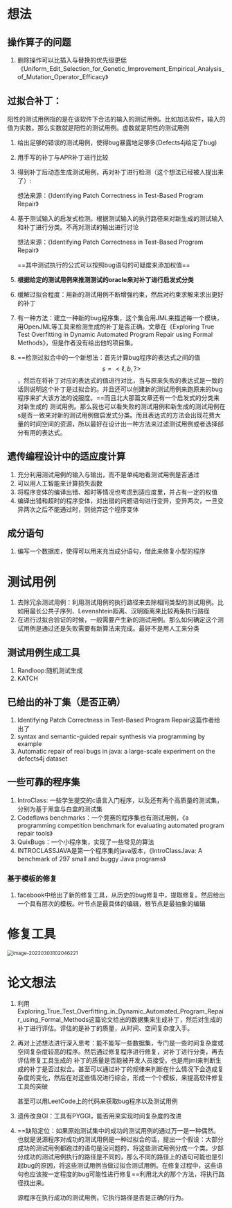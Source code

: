 # 想法

##  操作算子的问题

1. 删除操作可以比插入与替换的优先级更低《Uniform_Edit_Selection_for_Genetic_Improvement_Empirical_Analysis_of_Mutation_Operator_Efficacy》

## 过拟合补丁：

阳性的测试用例指的是在该软件下合法的输入的测试用例。比如加法软件，输入的值为实数。那么实数就是阳性的测试用例。虚数就是阴性的测试用例

1. 给出足够的错误的测试用例，使得bug暴露地足够多(Defects4j给定了bug)

2. 用手写的补丁与APR补丁进行比较

3. 得到补丁后动态生成测试用例，再对补丁进行检测（这个想法已经被人提出来了）:

   想法来源：《Identifying Patch Correctness in Test-Based Program Repair》

4. 基于测试输入的启发式检测。根据测试输入的执行路径来对新生成的测试输入和补丁进行分类。不再对测试的输出进行讨论

   想法来源：《Identifying Patch Correctness in Test-Based Program Repair》

   ==其中测试执行的公式可以按照bug语句的可疑度来添加权值==
   
5. **根据给定的测试用例来推测测试的oracle来对补丁进行启发式分类**

6. 缓解过拟合程度：用新的测试用例不断增强约束，然后对约束求解来求出更好的补丁

7. 有一种方法：建立一种新的bug程序集，这个集合用JML来描述每一个模块，用OpenJML等工具来检测生成的补丁是否正确。文章在《Exploring True Test Overfitting in Dynamic Automated Program Repair using Formal Methods》，但是作者没有给出他的项目集。

8. ==检测过拟合中的一个新想法：首先计算bug程序的表达式之间的值$$s = <\ell,b,?>$$，然后在将补丁对应的表达式的值进行对比，当与原来失败的表达式是一致的话则说明这个补丁是过拟合的。并且还可以创建新的测试用例来跑原来的bug程序来扩大该方法的说服度。==而且北大那篇文章还有一个启发式的分类来对新生成的 测试用例。那么我也可以看失败的测试用例和新生成的测试用例在s是否一致来对新的测试用例做启发式分类。而且表达式的方法会出现花费大量的时间空间的资源，所以最好在设计出一种方法来过滤测试用例或者选择部分有用的表达式。

## 遗传编程设计中的适应度计算

1. 充分利用测试用例的输入与输出，而不是单纯地看测试用例是否通过
2. 可以用人工智能来计算损失函数
3. 将程序变体的编译出错、超时等情况也考虑到适应度里，并占有一定的权值
4. 编译出错和超时的程序变体，对出错的问题语句进行变异，变异两次，一旦变异两次之后不能通过时，则抛弃这个程序变体

## 成分语句

1. 编写一个数据库，使得可以用来充当成分语句，借此来修复小型的程序

# 测试用例

1. 去除冗余测试用例：利用测试用例的执行路径来去除相同类型的测试用例。比如用最长公共子序列、Levenshtein距离、汉明距离来比较两条执行路径
2. 在进行过拟合验证的时候，一般需要产生新的测试用例。那么如何确定这个测试用例是通过还是失败需要有新算法来完成。最好不是用人工来分类

## 测试用例生成工具

1. Randloop:随机测试生成
2. KATCH

## 已给出的补丁集（是否正确）

1. Identifying Patch Correctness in Test-Based Program Repair这篇作者给出了
2.  syntax and semantic-guided repair synthesis via programming by example
3. Automatic repair of real bugs in java: a large-scale experiment on the defects4j dataset

## 一些可靠的程序集

1. IntroClass: 一些学生提交的c语言入门程序，以及还有两个高质量的测试集，分别为基于黑盒与白盒的测试集
2. Codeflaws benchmarks：一个竞赛的程序集也有测试用例，《a programming competition
   benchmark for evaluating automated program repair tools》
3. QuixBugs：一个小程序集，实现了一些常见的算法
4. INTROCLASSJAVA是第一个程序集的java版本，《IntroClassJava: A benchmark of 297 small and buggy Java programs》

### 基于模板的修复

1. facebook中给出了新的修复工具，从历史的bug修复中，提取修复。然后给出一个具有层次的模板。叶节点是最具体的编辑，根节点是最抽象的编辑



# 修复工具

<img src="C:\Users\HDULAB601\AppData\Roaming\Typora\typora-user-images\image-20220303102046221.png" alt="image-20220303102046221" style="zoom:80%;" />

# 论文想法

1. 利用Exploring_True_Test_Overfitting_in_Dynamic_Automated_Program_Repair_using_Formal_Methods这篇论文给出的数据集来生成补丁，然后对生成的补丁进行评估。评估的是补丁的质量，从时间、空间复杂度入手。

2. 再对上述想法进行深入思考：能不能写一些数据集，专门是一些时间复杂度或空间复杂度较高的程序。然后通过修复程序进行修复，对补丁进行分类，再去评估修复工具生成的 补丁的质量是否能被开发人员接受。也是用jml来判断生成的补丁是否过拟合。甚至可以通过补丁的规律来判断在什么情况下会造成复杂度的变化，然后在对这些情况进行综合，形成一个个模板，来提高软件修复工具的突破

   甚至可以用LeetCode上的代码来获取bug程序以及测试用例
   
3. 遗传改良GI：工具有PYGGI，能否用来实现时间复杂度的改进

4. ==缺陷定位：如果原始测试集中的成功的测试用例的通过万一是一种偶然。也就是说源程序对成功的测试用例是一种过拟合的话，提出一个假设：大部分成功的测试用例都跑过的语句是没问题的，将这些测试用例分成一个类。少部分成功的测试用例执行的路径是不同的，那么不同的路径上的语句可能也是引起bug的原因，将这些测试用例当做过拟合测试用例。在修复过程中，这些语句也应该按一定程度的bug可能性进行修复==利用北大的那个方法，将执行路径找出来。

   源程序在执行成功的测试用例，它执行路径是否是正确的行为。

